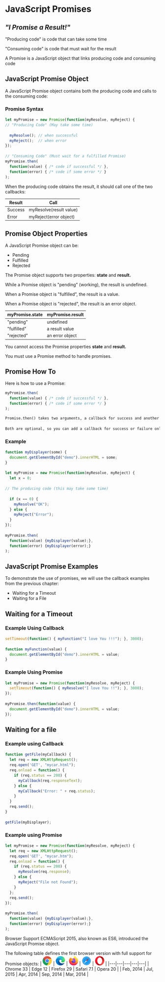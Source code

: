 # JavaScript Promises


## *"I Promise a Result!"*

"Producing code" is code that can take some time

"Consuming code" is code that must wait for the result

A Promise is a JavaScript object that links producing code and consuming code


## JavaScript Promise Object
A JavaScript Promise object contains both the producing code and calls to the consuming code:

### Promise Syntax
```js
let myPromise = new Promise(function(myResolve, myReject) {
// "Producing Code" (May take some time)

  myResolve(); // when successful
  myReject();  // when error
});

// "Consuming Code" (Must wait for a fulfilled Promise)
myPromise.then(
  function(value) { /* code if successful */ },
  function(error) { /* code if some error */ }
);
```


When the producing code obtains the result, it should call one of the two callbacks:

| **Result**	| **Call** |
|----|----|
| Success	| myResolve(result value) |
| Error	| myReject(error object) |


## Promise Object Properties
A JavaScript Promise object can be:

* Pending
* Fulfilled
* Rejected

The Promise object supports two properties: **state** and **result.**

While a Promise object is "pending" (working), the result is undefined.

When a Promise object is "fulfilled", the result is a value.

When a Promise object is "rejected", the result is an error object.

| **myPromise.state**	| **myPromise.result** |
|-----|------|
| "pending"	| undefined |
| "fulfilled"	| a result value |
| "rejected"	| an error object |


You cannot access the Promise properties **state** and **result.**

You must use a Promise method to handle promises.


## Promise How To
Here is how to use a Promise:
```js
myPromise.then(
  function(value) { /* code if successful */ },
  function(error) { /* code if some error */ }
);
```

```html
Promise.then() takes two arguments, a callback for success and another for failure.

Both are optional, so you can add a callback for success or failure only.
```


### Example
```js
function myDisplayer(some) {
  document.getElementById("demo").innerHTML = some;
}

let myPromise = new Promise(function(myResolve, myReject) {
  let x = 0;

// The producing code (this may take some time)

  if (x == 0) {
    myResolve("OK");
  } else {
    myReject("Error");
  }
});

myPromise.then(
  function(value) {myDisplayer(value);},
  function(error) {myDisplayer(error);}
);
```



## JavaScript Promise Examples
To demonstrate the use of promises, we will use the callback examples from the previous chapter:

* Waiting for a Timeout
* Waiting for a File


## Waiting for a Timeout

### Example Using Callback
```js
setTimeout(function() { myFunction("I love You !!!"); }, 3000);

function myFunction(value) {
  document.getElementById("demo").innerHTML = value;
}
```

### Example Using Promise
```js
let myPromise = new Promise(function(myResolve, myReject) {
  setTimeout(function() { myResolve("I love You !!"); }, 3000);
});

myPromise.then(function(value) {
  document.getElementById("demo").innerHTML = value;
});
```


## Waiting for a file

### Example using Callback
```js
function getFile(myCallback) {
  let req = new XMLHttpRequest();
  req.open('GET', "mycar.html");
  req.onload = function() {
    if (req.status == 200) {
      myCallback(req.responseText);
    } else {
      myCallback("Error: " + req.status);
    }
  }
  req.send();
}

getFile(myDisplayer);
```


### Example using Promise
```js
let myPromise = new Promise(function(myResolve, myReject) {
  let req = new XMLHttpRequest();
  req.open('GET', "mycar.htm");
  req.onload = function() {
    if (req.status == 200) {
      myResolve(req.response);
    } else {
      myReject("File not Found");
    }
  };
  req.send();
});

myPromise.then(
  function(value) {myDisplayer(value);},
  function(error) {myDisplayer(error);}
);
```


Browser Support
ECMAScript 2015, also known as ES6, introduced the JavaScript Promise object.

The following table defines the first browser version with full support for Promise objects:
| ![](../../Icons/compatible_chrome.png) | ![](../../Icons/compatible_edge.png) | ![](../../Icons/compatible_firefox.png) | ![](../../Icons/compatible_safari.png) | ![](../../Icons/compatible_opera.png) |
|---|---|---|---|---|
| Chrome 33	| Edge 12	| Firefox 29	| Safari 7.1	| Opera 20 |
| Feb, 2014	| Jul, 2015	| Apr, 2014	| Sep, 2014	| Mar, 2014 |
